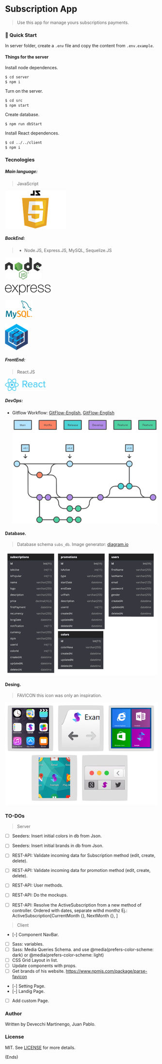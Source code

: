 # Subscription App

> Use this app for manage yours subscriptions payments.

### 🚀 Quick Start

In server folder, create a `.env` file and copy the content from `.env.example`.

#### Things for the server

Install node dependences.

```shell
$ cd server
$ npm i
```

Turn on the server.

```shell
$ cd src
$ npm start
```

Create database.

```shell
$ npm run dbStart
```

Install React dependences.

```shell
$ cd ../../client
$ npm i
```

### Tecnologies

##### Main language:

> JavaScript

![javascript_logo](../Images_docs/javascript_logo.png)

##### BackEnd:

> - Node.JS, Express.JS, MySQL, Sequelize.JS

![Node logo](../Images_docs/node_logo.png)

![Express logo](../Images_docs/express_logo.png)

![MySQL logo](../Images_docs/mysql_logo.png)

![Sequelize logo](../Images_docs/sequelize_logo.png)

##### FrontEnd:

> React.JS

![React logo](../Images_docs/react_logo.png)

##### DevOps:

- Gitflow Workflow: [GitFlow-English](./GitFlow-English.md), [GitFlow-English](./GitFlow-English.md)

  ![Flujo de trabajo de Git flow](../Images_docs/Flujo-de-trabajo-de-Git-flow.png)

#### Database.

> Database schema `subs_db`. Image generator: [diagram.io](https://dbdiagram.io)

![db_schema](../Images_docs/db_schema.png)

#### Desing.
> FAVICON this icon was only an inspiration. 

![favicon](../Images_docs/favico.png)

### TO-DOs
> Server
- [ ] Seeders: Insert initial colors in db from Json.
- [ ] Seeders: Insert initial brands in db from Json.
- [ ] REST-API: Validate incoming data for Subscription method (edit, create, delete).
- [ ] REST-API: Validate incoming data for promotion method (edit, create, delete).
- [ ] REST-API: User methods.
- [ ] REST-API: Do the mockups.
- [ ] REST-API: Resolve the ActiveSubscription from a new method of controller. Ordered with dates, separate withd monthz
      Ej.: ActiveSubscription[CurrentMonth {}, NextMonth {}, ]


> Client
- [-] Component NavBar.
- [ ] Sass: variables.
- [ ] Sass: Media Queries Schema.  <meta name="color-scheme" content="dark light"> and use @media(prefers-color-scheme: dark) or @media(prefers-color-scheme: light)
- [ ] CSS Grid Layout in list.
- [ ] Update components with props.
- [ ] Get brands of his website. https://www.npmjs.com/package/parse-favicon
- [-] Setting Page.
- [-] Landig Page.
- [ ] Add custom Page.


### Author

Written by Devecchi Martinengo, Juan Pablo.

### License

MIT. See [LICENSE](server/LICENSE) for more details.

(Ends)